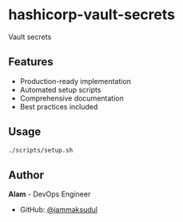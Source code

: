 # hashicorp-vault-secrets

Vault secrets

## Features
- Production-ready implementation
- Automated setup scripts
- Comprehensive documentation
- Best practices included

## Usage
```bash
./scripts/setup.sh
```

## Author
**Alam** - DevOps Engineer
- GitHub: [@iammaksudul](https://github.com/iammaksudul)
